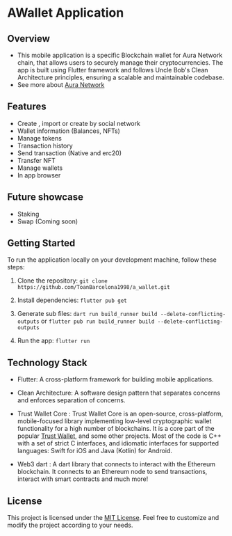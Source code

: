 # AWallet Application

## Overview

- This mobile application is a specific Blockchain wallet for Aura Network chain, that allows users to securely manage their cryptocurrencies. The app is built using Flutter framework and follows Uncle Bob's Clean Architecture principles, ensuring a scalable and maintainable codebase.
- See more about [Aura Network]('https://docs.aura.network/')

## Features

- Create , import or create by social network
- Wallet information (Balances, NFTs)
- Manage tokens
- Transaction history
- Send transaction (Native and erc20)
- Transfer NFT
- Manage wallets
- In app browser

## Future showcase
- Staking
- Swap (Coming soon)

## Getting Started

To run the application locally on your development machine, follow these steps:

1. Clone the repository: `git clone https://github.com/ToanBarcelona1998/a_wallet.git`

2. Install dependencies: `flutter pub get`

3. Generate sub files: `dart run build_runner build --delete-conflicting-outputs` or `flutter pub run build_runner build --delete-conflicting-outputs`

4. Run the app: `flutter run`

## Technology Stack

- Flutter: A cross-platform framework for building mobile applications.

- Clean Architecture: A software design pattern that separates concerns and enforces separation of concerns.

- Trust Wallet Core : Trust Wallet Core is an open-source, cross-platform, mobile-focused library implementing low-level cryptographic wallet functionality for a high number of blockchains. It is a core part of the popular [Trust Wallet]('https://trustwallet.com/'), and some other projects. Most of the code is C++ with a set of strict C interfaces, and idiomatic interfaces for supported languages: Swift for iOS and Java (Kotlin) for Android.

- Web3 dart : A dart library that connects to interact with the Ethereum blockchain. It connects to an Ethereum node to send transactions, interact with smart contracts and much more!
  

## License

This project is licensed under the [MIT License](./LICENSE). Feel free to customize and modify the project according to your needs.
